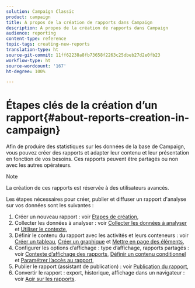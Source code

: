 ```yaml
---
solution: Campaign Classic
product: campaign
title: A propos de la création de rapports dans Campaign
description: A propos de la création de rapports dans Campaign
audience: reporting
content-type: reference
topic-tags: creating-new-reports
translation-type: ht
source-git-commit: 11ff62238a8fb73658f2263c25dbeb27d2e0fb23
workflow-type: ht
source-wordcount: '167'
ht-degree: 100%

---
```



# Étapes clés de la création d’un rapport{#about-reports-creation-in-campaign}

Afin de produire des statistiques sur les données de la base de Campaign, vous pouvez créer des rapports et adapter leur contenu et leur présentation en fonction de vos besoins. Ces rapports peuvent être partagés ou non avec les autres opérateurs.

>[!NOTE]
>
>La création de ces rapports est réservée à des utilisateurs avancés.

Les étapes nécessaires pour créer, publier et diffuser un rapport d&#39;analyse sur vos données sont les suivantes :

1. Créer un nouveau rapport : voir [Etapes de création](../../reporting/using/creating-a-new-report.md),
1. Collecter les données à analyser : voir [Collecter les données à analyser](../../reporting/using/collecting-data-to-analyze.md) et [Utiliser le contexte](../../reporting/using/using-the-context.md),
1. Définir le contenu du rapport avec les activités et leurs conteneurs : voir [Créer un tableau](../../reporting/using/creating-a-table.md), [Créer un graphique](../../reporting/using/creating-a-chart.md) et [Mettre en page des éléments](../../reporting/using/element-layout.md),
1. Configurer les options d’affichage : type d’affichage, rapports partagés : voir [Contexte d’affichage des rapports](../../reporting/using/configuring-access-to-the-report.md#report-display-context), [Définir un contenu conditionnel](../../reporting/using/defining-a-conditional-content.md) et [Paramétrer l’accès au rapport](../../reporting/using/configuring-access-to-the-report.md),
1. Publier le rapport (assistant de publication) : voir [Publication du rapport](../../reporting/using/configuring-access-to-the-report.md#publishing-the-report),
1. Convertir le rapport : export, historique, affichage dans un navigateur : voir [Agir sur les rapports](../../reporting/using/actions-on-reports.md).

